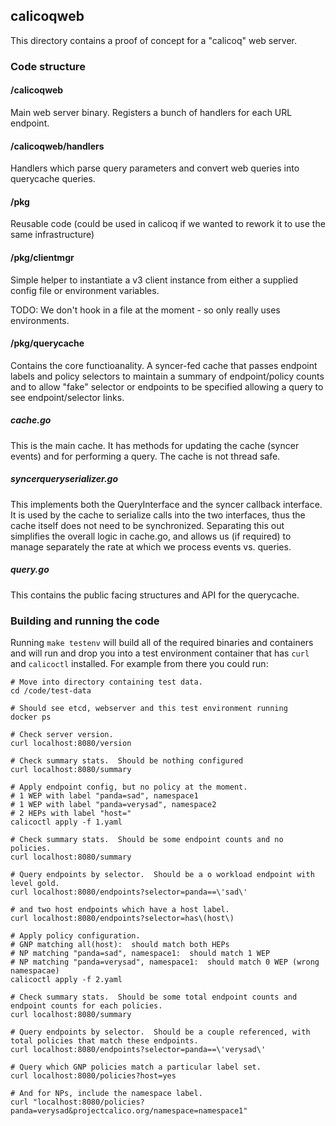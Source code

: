 ## calicoqweb

This directory contains a proof of concept for a "calicoq" web server.

### Code structure

#### /calicoqweb
Main web server binary.  Registers a bunch of handlers for each URL endpoint.

#### /calicoqweb/handlers
Handlers which parse query parameters and convert web queries into querycache queries.

#### /pkg
Reusable code (could be used in calicoq if we wanted to rework it to use the same infrastructure)

#### /pkg/clientmgr
Simple helper to instantiate a v3 client instance from either a supplied config file or environment
variables.

TODO: We don't hook in a file at the moment - so only really uses environments.

#### /pkg/querycache
Contains the core functioanality.  A syncer-fed cache that passes endpoint labels and policy selectors to maintain
a summary of endpoint/policy counts and to allow "fake" selector or endpoints to be specified allowing a query to 
see endpoint/selector links.

##### cache.go
This is the main cache.  It has methods for updating the cache (syncer events) and for performing a query.  The
cache is not thread safe.

##### syncerqueryserializer.go
This implements both the QueryInterface and the syncer callback interface.  It is used by the cache to serialize
calls into the two interfaces, thus the cache itself does not need to be synchronized.  Separating this out
simplifies the overall logic in cache.go, and allows us (if required) to manage separately the rate at which we
process events vs. queries.

##### query.go
This contains the public facing structures and API for the querycache.

### Building and running the code

Running `make testenv` will build all of the required binaries and containers and will run and drop you into a
test environment container that has `curl` and `calicoctl` installed.  For example from there you could run:

```
# Move into directory containing test data.
cd /code/test-data

# Should see etcd, webserver and this test environment running
docker ps

# Check server version.
curl localhost:8080/version

# Check summary stats.  Should be nothing configured
curl localhost:8080/summary

# Apply endpoint config, but no policy at the moment.
# 1 WEP with label "panda=sad", namespace1
# 1 WEP with label "panda=verysad", namespace2
# 2 HEPs with label "host="
calicoctl apply -f 1.yaml

# Check summary stats.  Should be some endpoint counts and no policies.
curl localhost:8080/summary

# Query endpoints by selector.  Should be a o workload endpoint with level gold.
curl localhost:8080/endpoints?selector=panda==\'sad\'

# and two host endpoints which have a host label.
curl localhost:8080/endpoints?selector=has\(host\)

# Apply policy configuration.
# GNP matching all(host):  should match both HEPs
# NP matching "panda=sad", namespace1:  should match 1 WEP
# NP matching "panda=verysad", namespace1:  should match 0 WEP (wrong namespacae)
calicoctl apply -f 2.yaml

# Check summary stats.  Should be some total endpoint counts and endpoint counts for each policies.
curl localhost:8080/summary

# Query endpoints by selector.  Should be a couple referenced, with total policies that match these endpoints.
curl localhost:8080/endpoints?selector=panda==\'verysad\'

# Query which GNP policies match a particular label set.
curl localhost:8080/policies?host=yes

# And for NPs, include the namespace label.
curl "localhost:8080/policies?panda=verysad&projectcalico.org/namespace=namespace1"
```